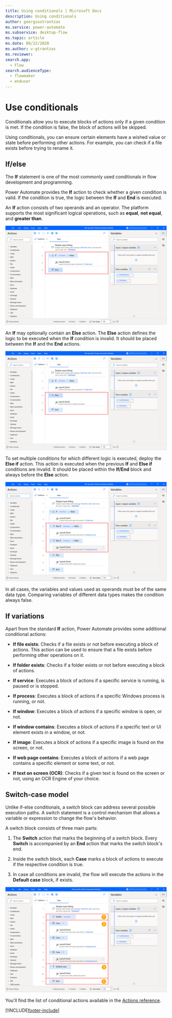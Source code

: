 ```yaml
---
title: Using conditionals | Microsoft Docs
description: Using conditionals
author: georgiostrantzas
ms.service: power-automate
ms.subservice: desktop-flow
ms.topic: article
ms.date: 09/22/2020
ms.author: v-gtrantzas
ms.reviewer:
search.app: 
  - Flow
search.audienceType: 
  - flowmaker
  - enduser
---
```


# Use conditionals



Conditionals allow you to execute blocks of actions only if a given condition is met. If the condition is false, the block of actions will be skipped.

Using conditionals, you can ensure certain elements have a wished value or state before performing other actions. For example, you can check if a file exists before trying to rename it. 

## If/else

The **If** statement is one of the most commonly used conditionals in flow development and programming.  

Power Automate  provides the **If** action to check whether a given condition is valid. If the condition is true, the logic between the **If** and **End** is executed.

An **If** action consists of two operands and an operator. The platform supports the most significant logical operations, such as **equal**, **not equal**, and **greater than**.

![An example flow containing an If block.](media\if-else\if-block.png)

An **If** may optionally contain an **Else** action. The **Else** action defines the logic to be executed when the **If** condition is invalid. It should be placed between the **If** and the **End** actions.

![An example flow containing an If-else block.](media\if-else\else-block.png)

 
To set multiple conditions for which different logic is executed, deploy the **Else if** action. This action is executed when the previous **If** and **Else if** conditions are invalid. It should be placed within the **If/End** block and always before the **Else** action.

![An example flow containing an If-else block with two additional Else-if blocks.](media\if-else\else-if-block.png)

In all cases, the variables and values used as operands must be of the same data type. Comparing variables of different data types makes the condition always false.

## If variations

Apart from the standard **If** action, Power Automate provides some additional conditional actions:

- **If file exists**: Checks if a file exists or not before executing a block of actions. This action can be used to ensure that a file exists before performing other operations on it.

- **If folder exists**: Checks if a folder exists or not before executing a block of actions.

- **If service**: Executes a block of actions if a specific service is running, is paused or is stopped.

- **If process**: Executes a block of actions if a specific Windows process is running, or not.

- **If window**: Executes a block of actions if a specific window is open, or not.

- **If window contains**: Executes a block of actions if a specific text or UI element exists in a window, or not.

- **If image**: Executes a block of actions if a specific image is found on the screen, or not.

- **If web page contains**: Executes a block of actions if a web page contains a specific element or some text, or not.

- **If text on screen (OCR)**: Checks if a given text is found on the screen or not, using an OCR Engine of your choice.

## Switch-case model

Unlike if-else conditionals, a switch block can address several possible execution paths. A switch statement is a control mechanism that allows a variable or expression to change the flow's behavior.

A switch block consists of three main parts:

1. The **Switch** action that marks the beginning of a switch block. Every **Switch** is accompanied by an **End** action that marks the switch block's end.

2. Inside the switch block, each **Case** marks a block of actions to execute if the respective condition is true.

3. In case all conditions are invalid, the flow will execute the actions in the **Default case** block, if exists.

![A example with an switch block.](media\switch-case-model\switch.png)

You'll find the list of conditional actions available in the [Actions reference](actions-reference/conditionals.md).


[!INCLUDE[footer-include](../includes/footer-banner.md)]